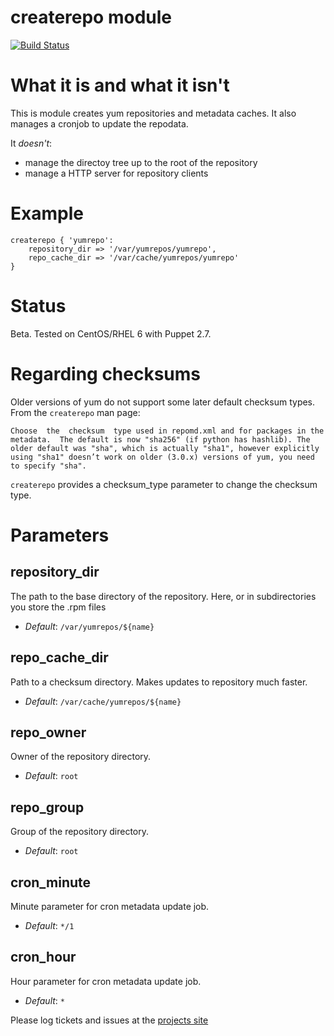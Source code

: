 # createrepo module #

[![Build Status](https://travis-ci.org/pall-valmundsson/puppet-createrepo.png)](https://travis-ci.org/pall-valmundsson/puppet-createrepo)

# What it is and what it isn't #

This is module creates yum repositories and metadata caches.
It also manages a cronjob to update the repodata.

It *doesn't*:
- manage the directoy tree up to the root of the repository
- manage a HTTP server for repository clients

# Example #

```
createrepo { 'yumrepo':
    repository_dir => '/var/yumrepos/yumrepo',
    repo_cache_dir => '/var/cache/yumrepos/yumrepo'
}
```

# Status #
Beta. Tested on CentOS/RHEL 6 with Puppet 2.7.

# Regarding checksums #
Older versions of yum do not support some later default checksum types. From the ```createrepo``` man page:
```
Choose  the  checksum  type used in repomd.xml and for packages in the metadata.  The default is now "sha256" (if python has hashlib). The older default was "sha", which is actually "sha1", however explicitly using "sha1" doesn’t work on older (3.0.x) versions of yum, you need to specify "sha".
```
```createrepo``` provides a checksum_type parameter to change the checksum type.

# Parameters #

repository_dir
--------------
The path to the base directory of the repository. Here, or in subdirectories
you store the .rpm files

- *Default*: ```/var/yumrepos/${name}```

repo_cache_dir
--------------
Path to a checksum directory. Makes updates to repository much faster.
- *Default*: ```/var/cache/yumrepos/${name}```

repo_owner
----------
Owner of the repository directory.
- *Default*: ```root```

repo_group
----------
Group of the repository directory.
- *Default*: ```root```

cron_minute
-----------
Minute parameter for cron metadata update job.
- *Default*: ```*/1```

cron_hour
---------
Hour parameter for cron metadata update job.
- *Default*: ```*```


Please log tickets and issues at the [projects site](https://github.com/pall-valmundsson/puppet-createrepo)
